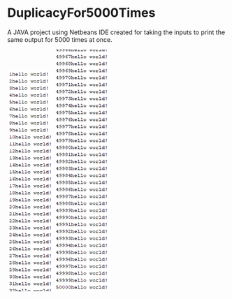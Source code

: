 # DuplicacyFor5000Times
A JAVA project using Netbeans IDE created for taking the inputs to print the same output for 5000 times at once.

![](image/01.PNG)
![](image/02.PNG)
